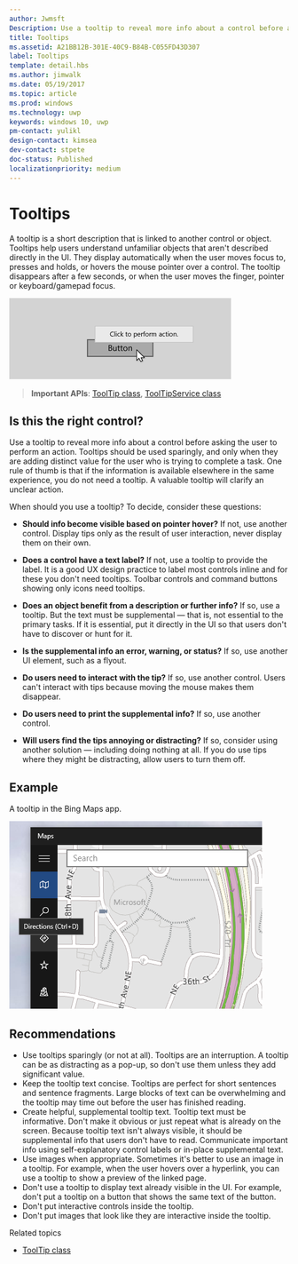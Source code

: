 ```yaml
---
author: Jwmsft
Description: Use a tooltip to reveal more info about a control before asking the user to perform an action.
title: Tooltips
ms.assetid: A21BB12B-301E-40C9-B84B-C055FD43D307
label: Tooltips
template: detail.hbs
ms.author: jimwalk
ms.date: 05/19/2017
ms.topic: article
ms.prod: windows
ms.technology: uwp
keywords: windows 10, uwp
pm-contact: yulikl
design-contact: kimsea
dev-contact: stpete
doc-status: Published
localizationpriority: medium
---
```

# Tooltips
<link rel="stylesheet" href="https://az835927.vo.msecnd.net/sites/uwp/Resources/css/custom.css"> 

A tooltip is a short description that is linked to another control or object. Tooltips help users understand unfamiliar objects that aren't described directly in the UI. They display automatically when the user moves focus to, presses and holds, or hovers the mouse pointer over a control. The tooltip disappears after a few seconds, or when the user moves the finger, pointer or keyboard/gamepad focus.

![A tooltip](images/controls/tool-tip.png)

> **Important APIs**: [ToolTip class](https://msdn.microsoft.com/library/windows/apps/br227608), [ToolTipService class](https://msdn.microsoft.com/library/windows/apps/windows.ui.xaml.controls.tooltipservice)


## Is this the right control?

Use a tooltip to reveal more info about a control before asking the user to perform an action. Tooltips should be used sparingly, and only when they are adding distinct value for the user who is trying to complete a task. One rule of thumb is that if the information is available elsewhere in the same experience, you do not need a tooltip. A valuable tooltip will clarify an unclear action.

When should you use a tooltip? To decide, consider these questions:

-   **Should info become visible based on pointer hover?**
    If not, use another control. Display tips only as the result of user interaction, never display them on their own.

-   **Does a control have a text label?**
    If not, use a tooltip to provide the label. It is a good UX design practice to label most controls inline and for these you don't need tooltips. Toolbar controls and command buttons showing only icons need tooltips.

-   **Does an object benefit from a description or further info?**
    If so, use a tooltip. But the text must be supplemental — that is, not essential to the primary tasks. If it is essential, put it directly in the UI so that users don't have to discover or hunt for it.

-   **Is the supplemental info an error, warning, or status?**
    If so, use another UI element, such as a flyout.

-   **Do users need to interact with the tip?**
    If so, use another control. Users can't interact with tips because moving the mouse makes them disappear.

-   **Do users need to print the supplemental info?**
    If so, use another control.

-   **Will users find the tips annoying or distracting?**
    If so, consider using another solution — including doing nothing at all. If you do use tips where they might be distracting, allow users to turn them off.

## Example

A tooltip in the Bing Maps app.

![A tooltip in the Bing Maps app](images/control-examples/tool-tip-maps.png)

## Recommendations

-   Use tooltips sparingly (or not at all). Tooltips are an interruption. A tooltip can be as distracting as a pop-up, so don't use them unless they add significant value.
-   Keep the tooltip text concise. Tooltips are perfect for short sentences and sentence fragments. Large blocks of text can be overwhelming and the tooltip may time out before the user has finished reading.
-   Create helpful, supplemental tooltip text. Tooltip text must be informative. Don't make it obvious or just repeat what is already on the screen. Because tooltip text isn't always visible, it should be supplemental info that users don't have to read. Communicate important info using self-explanatory control labels or in-place supplemental text.
-   Use images when appropriate. Sometimes it's better to use an image in a tooltip. For example, when the user hovers over a hyperlink, you can use a tooltip to show a preview of the linked page.
-   Don't use a tooltip to display text already visible in the UI. For example, don't put a tooltip on a button that shows the same text of the button.
-   Don't put interactive controls inside the tooltip.
-   Don't put images that look like they are interactive inside the tooltip.

Related topics

* [ToolTip class](https://msdn.microsoft.com/library/windows/apps/br227608)
